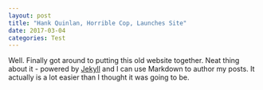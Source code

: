 ```yaml
---
layout: post
title: "Hank Quinlan, Horrible Cop, Launches Site"
date: 2017-03-04
categories: Test
---
```


Well. Finally got around to putting this old website together. Neat thing about it - powered by [Jekyll](http://jekyllrb.com) and I can use Markdown to author my posts. It actually is a lot easier than I thought it was going to be.
